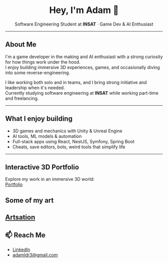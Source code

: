 <h1 align="center">Hey, I'm Adam 👋</h1>

<p align="center">
   Software Engineering Student at <strong>INSAT</strong> · Game Dev & AI Enthusiast
</p>

---

## About Me

I'm a game developer in the making and AI enthusiast with a strong curiosity for how things work under the hood.  
I enjoy building immersive 3D experiences, games, and occasionally diving into some reverse-engineering.

I like working both solo and in teams, and I bring strong initiative and leadership when it's needed.  
Currently studying software engineering at **INSAT** while working part-time and freelancing.

---

## What I enjoy building

-  3D games and mechanics with Unity & Unreal Engine  
-  AI tools, ML models & automation
-  Full-stack apps using React, NestJS, Symfony, Spring Boot  
-  Cheats, save editors, bots, weird tools that simplify life  

---

## Interactive 3D Portfolio  
Explore my work in an immersive 3D world:  
[Portfolio](http://www.adam-ladhari.me/)

## Some of my art
[Artsation](https://portfolio-ayyycns-projects.vercel.app](https://www.artstation.com/ayyycn)) 
---

## 📫 Reach Me  
-  [LinkedIn](https://www.linkedin.com/in/adam-ladhari)  
-  adamldr3@gmail.com  

